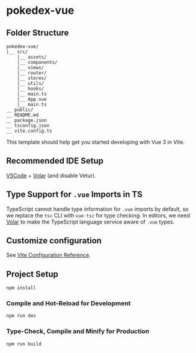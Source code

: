 # pokedex-vue

## Folder Structure

```
pokedex-vue/
|__ src/
    |__ assets/
    |__ components/
    |__ views/
    |__ router/
    |__ stores/
    |__ utils/
    |__ hooks/
    |__ main.ts
    |__ App.vue
    |__ main.ts
__ public/
__ README.md
__ package.json
__ tsconfig.json
__ vite.config.ts
```

This template should help get you started developing with Vue 3 in Vite.

## Recommended IDE Setup

[VSCode](https://code.visualstudio.com/) + [Volar](https://marketplace.visualstudio.com/items?itemName=Vue.volar) (and disable Vetur).

## Type Support for `.vue` Imports in TS

TypeScript cannot handle type information for `.vue` imports by default, so we replace the `tsc` CLI with `vue-tsc` for type checking. In editors, we need [Volar](https://marketplace.visualstudio.com/items?itemName=Vue.volar) to make the TypeScript language service aware of `.vue` types.

## Customize configuration

See [Vite Configuration Reference](https://vitejs.dev/config/).

## Project Setup

```sh
npm install
```

### Compile and Hot-Reload for Development

```sh
npm run dev
```

### Type-Check, Compile and Minify for Production

```sh
npm run build
```
